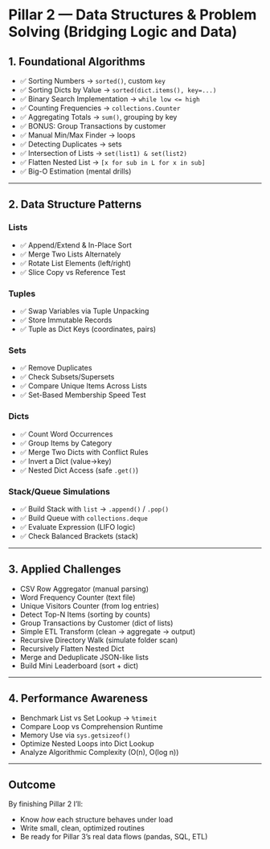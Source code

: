 # Pillar 2 — Data Structures & Problem Solving (Bridging Logic and Data)

## 1. Foundational Algorithms
- ✅ Sorting Numbers → `sorted()`, custom `key`
- ✅ Sorting Dicts by Value → `sorted(dict.items(), key=...)`
- ✅ Binary Search Implementation → `while low <= high`
- ✅ Counting Frequencies → `collections.Counter`
- ✅ Aggregating Totals → `sum()`, grouping by key
- ✅ BONUS: Group Transactions by customer
- ✅ Manual Min/Max Finder → loops
- ✅ Detecting Duplicates → sets
- ✅ Intersection of Lists → `set(list1) & set(list2)`
- ✅ Flatten Nested List → `[x for sub in L for x in sub]`
- ✅ Big-O Estimation (mental drills)

---

## 2. Data Structure Patterns
### Lists
- ✅ Append/Extend & In-Place Sort  
- ✅ Merge Two Lists Alternately  
- ✅ Rotate List Elements (left/right)
- ✅ Slice Copy vs Reference Test

### Tuples
- ✅ Swap Variables via Tuple Unpacking  
- ✅ Store Immutable Records  
- ✅ Tuple as Dict Keys (coordinates, pairs)

### Sets
- ✅ Remove Duplicates  
- ✅ Check Subsets/Supersets  
- ✅ Compare Unique Items Across Lists  
- ✅ Set-Based Membership Speed Test  

### Dicts
- ✅ Count Word Occurrences  
- ✅ Group Items by Category  
- ✅ Merge Two Dicts with Conflict Rules  
- ✅ Invert a Dict (value→key)
- ✅ Nested Dict Access (safe `.get()`)

### Stack/Queue Simulations
- ✅ Build Stack with `list` → `.append()` / `.pop()`
- ✅ Build Queue with `collections.deque`
- ✅ Evaluate Expression (LIFO logic)
- ✅ Check Balanced Brackets (stack)

---

## 3. Applied Challenges
- CSV Row Aggregator (manual parsing)
- Word Frequency Counter (text file)
- Unique Visitors Counter (from log entries)
- Detect Top-N Items (sorting by counts)
- Group Transactions by Customer (dict of lists)
- Simple ETL Transform (clean → aggregate → output)
- Recursive Directory Walk (simulate folder scan)
- Recursively Flatten Nested Dict
- Merge and Deduplicate JSON-like lists
- Build Mini Leaderboard (sort + dict)

---

## 4. Performance Awareness
- Benchmark List vs Set Lookup → `%timeit`
- Compare Loop vs Comprehension Runtime
- Memory Use via `sys.getsizeof()`
- Optimize Nested Loops into Dict Lookup
- Analyze Algorithmic Complexity (O(n), O(log n))

---

## Outcome
By finishing Pillar 2 I’ll:
- Know *how* each structure behaves under load  
- Write small, clean, optimized routines  
- Be ready for Pillar 3’s real data flows (pandas, SQL, ETL)